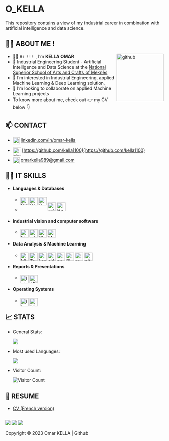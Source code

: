 # O_KELLA
This repository contains a view of my industrial career in combination with artificial intelligence and data science.

## 👨‍💼 __ABOUT ME__ !

<img align="right" alt="github" width="150px" src="https://avatars.githubusercontent.com/u/80822786?s=400&u=5eed70f4a96c6053f07fefb721f57031a5e0f8bb&v=4" />

- 👋👋 ```Hi !!! ```, I’m __KELLA OMAR__
- 🏫 Industrial Engineering Student - Artificial Intelligence and Data Science at the [National Superior School of Arts and Crafts of Meknès](http://www.ensam-umi.ac.ma/)
- 👀 I’m interested in Industrial Engineering, applied Machine Learning & Deep Learning solution,
- 💞️ I’m looking to collaborate on applied Machine Learning projects 
- To know more about me, check out 👉 my CV below 👇

## 📫 __CONTACT__

- [<img align="left" alt="LinkedIn" width="22px" src="https://cdn.jsdelivr.net/npm/simple-icons@v3/icons/linkedin.svg" />](http://linkedin.com/in/omar-kella) [linkedin.com/in/omar-kella](http://linkedin.com/in/omar-kella)

- [<img align="left" alt="github" width="26px" src="https://cdn.afterdawn.fi/v3/news/original/github-logo.png" />](https://github.com/kella1100)[https://github.com/kella1100](https://github.com/kella1100)

- [<img align="left" alt="gmail" width="22px" src="https://cdn.icon-icons.com/icons2/2428/PNG/96/gmail_black_logo_icon_147126.png" />](omarkella989@gmail.com)[omarkella989@gmail.com](omarkella989@gmail.com)


## 👩‍💻 __IT SKILLS__
  - #### Languages & Databases 
    - <img title="Python" align="left" alt="Python" width="26px" src="https://logos-download.com/wp-content/uploads/2016/10/Python_logo_icon.png" />
      <img title="C++" align="left" alt="C++" width="26px" src="https://freepngimg.com/thumb/c++/6-2-c++-free-download-png.png" />
      <img title="C#" align="left" alt="C sharp" width="26px" src="https://assets-global.website-files.com/5aa7081220a301f2a3644f3b/5c363b1f43fb7bbc94f002c3_Website_Reporting%20Language%20Icons_Csharp.png" />
      
    - <img title="SQL" align="left" alt="sql" width="26px" src="http://www.faceofit.com/wp-content/uploads/2016/04/logoAzureSql.png" />
      <img title="Hadoop" align="lift" alt="Hadoop" width="28px" hight="26px" src="https://www.meme-arsenal.com/memes/d4b66991745a34cdb4a60fa4b33786a0.jpg" />

    
    
  - #### industrial vision and computer software
    - <img title="Flexsim" align="left" alt="Flexsim" width="26px" src="https://encrypted-tbn0.gstatic.com/images?q=tbn:ANd9GcR0AdVRITEXiU4yRcVc9_kplyNmDPgx9X0OpnGQgz3gRq70YFAjB4TVjaCFdeVCVfbOsZE&usqp=CAU" />
      <img title="adaptive vision" align="left" alt="adaptive vision" width="26px" src="https://www.automation.com/getmedia/3f854707-22f0-45d9-83e1-164a515f4b7f/Logo_AdaptiveVisionStudio4" />
      <img title="step7" align="left" alt="Step 7" width="26px" src="http://www.easyedge.io/wp-content/uploads/2021/04/Siemens-S7.jpg" />
      <img title="Matlab" align="left" alt="Matlab" width="26px" src="https://upload.wikimedia.org/wikipedia/commons/2/21/Matlab_Logo.png" />

    
  - #### Data Analysis & Machine Learning
    - <img title="Minitab" align="left" alt="Minitab" width="26px" src="http://sixsigmablackbelt.s3-ap-southeast-1.amazonaws.com/production/assets/minitab-17-mark-0a60822261c3a7d59495526f7d99a405.png" />
      <img title="Tensor Flow" align="left" alt="Tonsorflow" width="26px" src="https://s1.qwant.com/thumbr/0x380/2/5/8ac02d09475618730fa459cbc881fe21c0a06b1f012f14514a72794bbfd304/1*iDQvKoz7gGHc6YXqvqWWZQ.png?u=https%3A%2F%2Fcdn-images-1.medium.com%2Fmax%2F1200%2F1*iDQvKoz7gGHc6YXqvqWWZQ.png&q=0&b=1&p=0&a=0" />
      <img title="Keras" align="left" alt="keras" width="26px" src="http://adventuresinmachinelearning.com/wp-content/uploads/2017/05/keras-logo-small-wb-1.png" />
      <img title="SkLearn" align="left" alt="sklearn" width="26px" src="https://hadrienj.github.io/assets/images/icons/sklearn.png" />
      <img title="pandas" align="left" alt="pandas" width="26px" src="https://seeklogo.com/images/P/pandas-logo-776F6D45BB-seeklogo.com.png"/>
      <img title="power bi" align="left" alt="BI" width="26px" src="https://store-images.s-microsoft.com/image/apps.9729.14405452487353876.a6612b1c-3bfc-46da-ad7e-0dd83b65757d.be9b17fe-9781-42f6-9a3e-4914ef774843?mode=scale&q=90&h=300&w=300" />
      <img title="Numpy" align="left" alt="numpy" width="26px" src="http://teaching.mrsharky.com/theme/icons/numpy_icon.png" />
      <img title="Matplotlib" align="left" alt="plt" width="26px" src="https://upload.wikimedia.org/wikipedia/commons/thumb/0/01/Created_with_Matplotlib-logo.svg/1200px-Created_with_Matplotlib-logo.svg.png" />
    
  - #### Reports & Presentations
    - <img title="LaTeX" align="left" alt="latex" width="26px" src="https://upload.wikimedia.org/wikipedia/commons/thumb/9/95/TeXShop_icon.png/600px-TeXShop_icon.png" />
      <img title="Pack Office" align="left" alt="office" width="26px" src="https://icons.iconarchive.com/icons/blackvariant/button-ui-microsoft-office-apps/1024/Microsoft-Office-icon.png" />

  - #### Operating Systems
    - <img title="docker" align="left" alt="linux" width="26px" src="https://www.1min30.com/wp-content/uploads/2018/05/Logo-Docker-1.jpg" />
      <img title="Windows" align="left" alt="windows" width="26px" src="https://www.shareicon.net/data/512x512/2015/09/16/101922_windows_512x512.png" /> 


## 📈 __STATS__
  - General Stats:
  
    <img align="center" src="https://github-readme-stats.vercel.app/api?username=kella1100&theme=algolia&show_icons=true" />

  - Most used Languages:
  
    <img align="center" src="https://github-readme-stats.vercel.app/api/top-langs/?username=kella1100&layout=compact&theme=algolia&show_icons=true" />

  - Visitor Count: 
  
    ![Visitor Count](https://profile-counter.glitch.me/{kella1100}/count.svg)


## 📝 __RESUME__
- <a href="https://drive.google.com/file/d/170a7WZLplJIdTLgMGFMrC0dIqbgKO5PA/view?usp=sharing" target="_blank">CV (French version)</a>

##

![](https://img.shields.io/badge/GitHub-100000?style=for-the-badge&logo=github&logoColor=white)
![](https://img.shields.io/badge/LinkedIn-0077B5?style=for-the-badge&logo=linkedin&logoColor=white)
![](https://img.shields.io/badge/Windows-0078D6?style=for-the-badge&logo=windows&logoColor=white)

Copyright © 2023 Omar KELLA | Github
